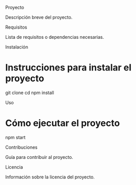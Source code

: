 Proyecto

Descripción breve del proyecto.

Requisitos

Lista de requisitos o dependencias necesarias.

Instalación

# Instrucciones para instalar el proyecto
git clone <repossssssssssssssssssssssssssssitorio>
cd <proyessssssssssssssssssssssssscto>
npm install

Uso

# Cómo ejecutar el proyecto
npm start

Contribuciones

Guía para contribuir al proyecto.

Licencia

Información sobre la licencia del proyecto.